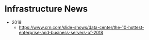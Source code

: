 
Infrastructure News
====

* 2018
  * https://www.crn.com/slide-shows/data-center/the-10-hottest-enterprise-and-business-servers-of-2018
